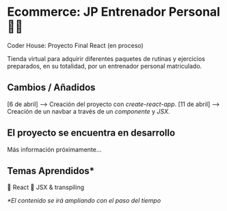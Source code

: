 # Ecommerce: JP Entrenador Personal 💪🏽

Coder House: Proyecto Final React (en proceso)

Tienda virtual para adquirir diferentes paquetes de rutinas y ejercicios preparados, en su totalidad, por un entrenador personal matriculado.

## Cambios / Añadidos

[6 de abril] --> Creación del proyecto con _create-react-app_.
[11 de abril] --> Creación de un navbar a través de un _componente_ y _JSX_.

## El proyecto se encuentra en desarrollo

Más información próximamente...


## Temas Aprendidos*

📌 React
📌 JSX & transpiling


_*El contenido se irá ampliando con el paso del tiempo_
